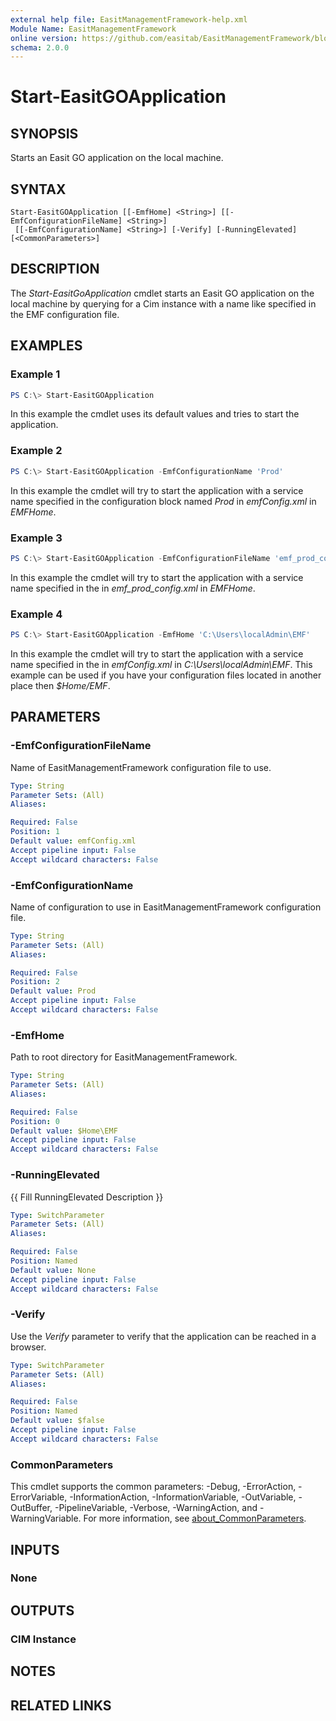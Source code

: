```yaml
---
external help file: EasitManagementFramework-help.xml
Module Name: EasitManagementFramework
online version: https://github.com/easitab/EasitManagementFramework/blob/development/docs/v1/Start-EasitGOApplication.md
schema: 2.0.0
---
```


# Start-EasitGOApplication

## SYNOPSIS

Starts an Easit GO application on the local machine.

## SYNTAX

```
Start-EasitGOApplication [[-EmfHome] <String>] [[-EmfConfigurationFileName] <String>]
 [[-EmfConfigurationName] <String>] [-Verify] [-RunningElevated] [<CommonParameters>]
```

## DESCRIPTION

The *Start-EasitGoApplication* cmdlet starts an Easit GO application on the local machine by querying for a Cim instance with a name like specified in the EMF configuration file.

## EXAMPLES

### Example 1

```powershell
PS C:\> Start-EasitGOApplication
```

In this example the cmdlet uses its default values and tries to start the application.

### Example 2

```powershell
PS C:\> Start-EasitGOApplication -EmfConfigurationName 'Prod'
```

In this example the cmdlet will try to start the application with a service name specified in the configuration block named *Prod* in *emfConfig.xml* in *EMFHome*.

### Example 3

```powershell
PS C:\> Start-EasitGOApplication -EmfConfigurationFileName 'emf_prod_config.xml'
```

In this example the cmdlet will try to start the application with a service name specified in the in *emf_prod_config.xml* in *EMFHome*.

### Example 4

```powershell
PS C:\> Start-EasitGOApplication -EmfHome 'C:\Users\localAdmin\EMF'
```

In this example the cmdlet will try to start the application with a service name specified in the in *emfConfig.xml* in *C:\Users\localAdmin\EMF*. This example can be used if you have your configuration files located in another place then *$Home/EMF*.

## PARAMETERS

### -EmfConfigurationFileName

Name of EasitManagementFramework configuration file to use.

```yaml
Type: String
Parameter Sets: (All)
Aliases:

Required: False
Position: 1
Default value: emfConfig.xml
Accept pipeline input: False
Accept wildcard characters: False
```

### -EmfConfigurationName

Name of configuration to use in EasitManagementFramework configuration file.

```yaml
Type: String
Parameter Sets: (All)
Aliases:

Required: False
Position: 2
Default value: Prod
Accept pipeline input: False
Accept wildcard characters: False
```

### -EmfHome

Path to root directory for EasitManagementFramework.

```yaml
Type: String
Parameter Sets: (All)
Aliases:

Required: False
Position: 0
Default value: $Home\EMF
Accept pipeline input: False
Accept wildcard characters: False
```

### -RunningElevated
{{ Fill RunningElevated Description }}

```yaml
Type: SwitchParameter
Parameter Sets: (All)
Aliases:

Required: False
Position: Named
Default value: None
Accept pipeline input: False
Accept wildcard characters: False
```

### -Verify

Use the *Verify* parameter to verify that the application can be reached in a browser.

```yaml
Type: SwitchParameter
Parameter Sets: (All)
Aliases:

Required: False
Position: Named
Default value: $false
Accept pipeline input: False
Accept wildcard characters: False
```

### CommonParameters
This cmdlet supports the common parameters: -Debug, -ErrorAction, -ErrorVariable, -InformationAction, -InformationVariable, -OutVariable, -OutBuffer, -PipelineVariable, -Verbose, -WarningAction, and -WarningVariable. For more information, see [about_CommonParameters](http://go.microsoft.com/fwlink/?LinkID=113216).

## INPUTS

### None

## OUTPUTS

### CIM Instance

## NOTES

## RELATED LINKS
